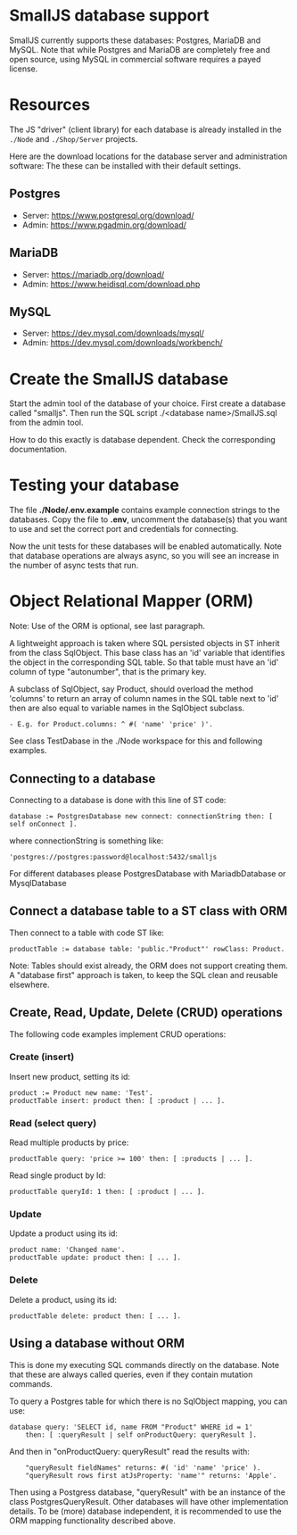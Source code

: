 # SmallJS database support

SmallJS currently supports these databases: Postgres, MariaDB and MySQL.
Note that while Postgres and MariaDB are completely free and open source,
using MySQL in commercial software requires a payed license.

# Resources

The JS "driver" (client library) for each database is already installed
in the `./Node` and `./Shop/Server` projects.

Here are the download locations for the database server and administration software:
The these can be installed with their default settings.

## Postgres

- Server:	https://www.postgresql.org/download/
- Admin:	https://www.pgadmin.org/download/

## MariaDB

- Server:	https://mariadb.org/download/
- Admin:	https://www.heidisql.com/download.php

## MySQL

- Server:	https://dev.mysql.com/downloads/mysql/
- Admin:	https://dev.mysql.com/downloads/workbench/

# Create the SmallJS database

Start the admin tool of the database of your choice.
First create a database called "smalljs".
Then run the SQL script ./\<database name\>/SmallJS.sql from the admin tool.

How to do this exactly is database dependent. Check the corresponding documentation.

# Testing your database

The file **./Node/.env.example** contains example connection strings to the databases.
Copy the file to **.env**, uncomment the database(s) that you want to use
and set the correct port and credentials for connecting.

Now the unit tests for these databases will be enabled automatically.
Note that database operations are always async,
so you will see an increase in the number of async tests that run.

# Object Relational Mapper (ORM)

Note: Use of the ORM is optional, see last paragraph.

A lightweight approach is taken where SQL persisted objects in ST inherit from the class SqlObject.
This base class has an 'id' variable that identifies the object in the corresponding SQL table.
So that table must have an 'id' column of type "autonumber", that is the primary key.

A subclass of SqlObject, say Product, should overload the method 'columns'
to return an array of column names in the SQL table next to 'id'
then are also equal to variable names in the SqlObject subclass.

	- E.g. for Product.columns: ^ #( 'name' 'price' )'.

See class TestDabase in the ./Node workspace for this and following examples.

## Connecting to a database

Connecting to a database is done with this line of ST code:

	database := PostgresDatabase new connect: connectionString then: [ self onConnect ].

where connectionString is something like:

	'postgres://postgres:password@localhost:5432/smalljs

For different databases please PostgresDatabase with MariadbDatabase or MysqlDatabase

## Connect a database table to a ST class with ORM

Then connect to a table with code ST like:

	productTable := database table: 'public."Product"' rowClass: Product.

Note: Tables should exist already, the ORM does not support creating them.
	A "database first" approach is taken, to keep the SQL clean and reusable elsewhere.

## Create, Read, Update, Delete (CRUD) operations

The following code examples implement CRUD operations:

### Create (insert)

Insert new product, setting its id:

	product := Product new name: 'Test'.
	productTable insert: product then: [ :product | ... ].

### Read (select query)

Read multiple products by price:

	productTable query: 'price >= 100' then: [ :products | ... ].

Read single product by Id:

	productTable queryId: 1 then: [ :product | ... ].

### Update

Update a product using its id:

	product name: 'Changed name'.
	productTable update: product then: [ ... ].

### Delete

Delete a product, using its id:

	productTable delete: product then: [ ... ].

## Using a database without ORM

This is done my executing SQL commands directly on the database.
Note that these are always called queries, even if they contain mutation commands.

To query a Postgres table for which there is no SqlObject mapping, you can use:

	database query: 'SELECT id, name FROM "Product" WHERE id = 1'
		then: [ :queryResult | self onProductQuery: queryResult ].

And then in "onProductQuery: queryResult" read the results with:

		"queryResult fieldNames" returns: #( 'id' 'name' 'price' ).
		"queryResult rows first atJsProperty: 'name'" returns: 'Apple'.

Then using a Postgress database, "queryResult" with be an instance of the class PostgresQueryResult.
Other databases will have other implementation details.
To be (more) database independent, it is recommended to use the ORM mapping functionality described above.

